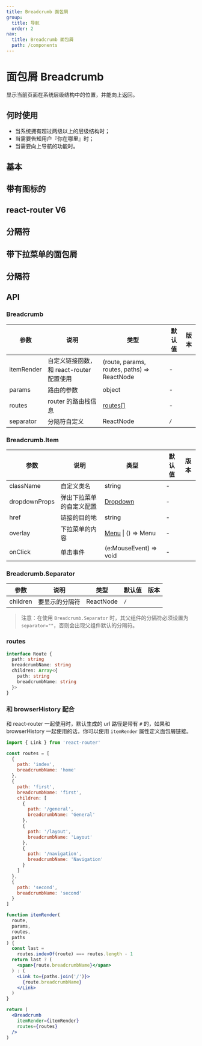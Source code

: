 ```yaml
---
title: Breadcrumb 面包屑
group:
  title: 导航
  order: 2
nav:
  title: Breadcrumb 面包屑
  path: /components
--- 
```


# 面包屑 Breadcrumb

显示当前页面在系统层级结构中的位置，并能向上返回。

## 何时使用

- 当系统拥有超过两级以上的层级结构时；
- 当需要告知用户『你在哪里』时；
- 当需要向上导航的功能时。

## 基本

<code src="./demos/basic.tsx"></code>

## 带有图标的

<code src="./demos/withIcon.tsx"></code>

## react-router V6

<code src="./demos/react-router.tsx"></code>

## 分隔符

<code src="./demos/separator.tsx"></code>

## 带下拉菜单的面包屑

<code src="./demos/overlay.tsx"></code>

## 分隔符

<code src="./demos/separator-component.tsx"></code>

## API

### Breadcrumb

| 参数       | 说明                                     | 类型                                        | 默认值 | 版本 |
| ---------- | ---------------------------------------- | ------------------------------------------- | ------ | ---- |
| itemRender | 自定义链接函数，和 react-router 配置使用 | (route, params, routes, paths) => ReactNode | -      |      |
| params     | 路由的参数                               | object                                      | -      |      |
| routes     | router 的路由栈信息                      | [routes\[\]](#routes)                       | -      |      |
| separator  | 分隔符自定义                             | ReactNode                                   | `/`    |      |

### Breadcrumb.Item

| 参数          | 说明                     | 类型                                   | 默认值 | 版本 |
| ------------- | ------------------------ | -------------------------------------- | ------ | ---- |
| className     | 自定义类名               | string                                 | -      |      |
| dropdownProps | 弹出下拉菜单的自定义配置 | [Dropdown](/components/dropdown)       | -      |      |
| href          | 链接的目的地             | string                                 | -      |      |
| overlay       | 下拉菜单的内容           | [Menu](/components/menu) \| () => Menu | -      |      |
| onClick       | 单击事件                 | (e:MouseEvent) => void                 | -      |      |

### Breadcrumb.Separator

| 参数     | 说明           | 类型      | 默认值 | 版本 |
| -------- | -------------- | --------- | ------ | ---- |
| children | 要显示的分隔符 | ReactNode | `/`    |      |

> 注意：在使用 `Breadcrumb.Separator` 时，其父组件的分隔符必须设置为 `separator=""`，否则会出现父组件默认的分隔符。

### routes

```ts
interface Route {
  path: string
  breadcrumbName: string
  children: Array<{
    path: string
    breadcrumbName: string
  }>
}
```

### 和 browserHistory 配合

和 react-router 一起使用时，默认生成的 url 路径是带有 `#` 的，如果和 browserHistory 一起使用的话，你可以使用 `itemRender` 属性定义面包屑链接。

```jsx | pure
import { Link } from 'react-router'

const routes = [
  {
    path: 'index',
    breadcrumbName: 'home'
  },
  {
    path: 'first',
    breadcrumbName: 'first',
    children: [
      {
        path: '/general',
        breadcrumbName: 'General'
      },
      {
        path: '/layout',
        breadcrumbName: 'Layout'
      },
      {
        path: '/navigation',
        breadcrumbName: 'Navigation'
      }
    ]
  },
  {
    path: 'second',
    breadcrumbName: 'second'
  }
]

function itemRender(
  route,
  params,
  routes,
  paths
) {
  const last =
    routes.indexOf(route) === routes.length - 1
  return last ? (
    <span>{route.breadcrumbName}</span>
  ) : (
    <Link to={paths.join('/')}>
      {route.breadcrumbName}
    </Link>
  )
}

return (
  <Breadcrumb
    itemRender={itemRender}
    routes={routes}
  />
)
```
